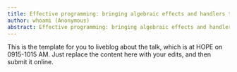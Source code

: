 ```yaml
---
title: Effective programming: bringing algebraic effects and handlers to OCaml
author: whoami (Anonymous)
abstract: Effective programming: bringing algebraic effects and handlers to OCaml
---
```


This is the template for you to liveblog about the talk,
which is at HOPE on 0915-1015 AM.  Just replace the content here
with your edits, and then submit it online.
